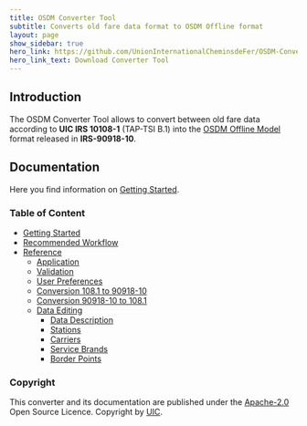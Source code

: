 ```yaml
---
title: OSDM Converter Tool
subtitle: Converts old fare data format to OSDM Offline format
layout: page
show_sidebar: true
hero_link: https://github.com/UnionInternationalCheminsdeFer/OSDM-Converter
hero_link_text: Download Converter Tool
---
```


## Introduction

The OSDM Converter Tool allows to convert between old fare data according to **UIC IRS 10108-1** (TAP-TSI B.1) into the [OSDM Offline Model](https://unioninternationalcheminsdefer.github.io/OSDM/spec/) format released in
**IRS-90918-10**.

## Documentation

Here you find information on [Getting Started](html/gettingstarted/gettingstarted.html).

### Table of Content

- [Getting Started](html/gettingstarted/gettingstarted.html)
- [Recommended Workflow](html/gettingstarted/recommendedWorkflow.html)
- [Reference](html/reference/reference.html)
  - [Application](html/reference/application.html)
  - [Validation](html/reference/validation.html)
  - [User Preferences](html/reference/userPreferences.html)
  - [Conversion 108.1 to 90918-10](html/reference/conversionl2g.html)
  - [Conversion 90918-10 to 108.1](html/reference/conversiong2l.html)
  - [Data Editing](html/reference/data_editing.html)
    - [Data Description](html/reference/datadescription.html)
    - [Stations](html/reference/data_stationcodes.html)
    - [Carriers](html/reference/data_companycodes.html)
    - [Service Brands](html/reference/data_servicebrandcodes.html)
    - [Border Points](html/reference/data_borderpoints.html)

### Copyright

This converter and its documentation are published under the [Apache-2.0](https://www.apache.org/licenses/LICENSE-2.0.html) Open Source Licence. Copyright by [UIC](https://www.uic.org).
